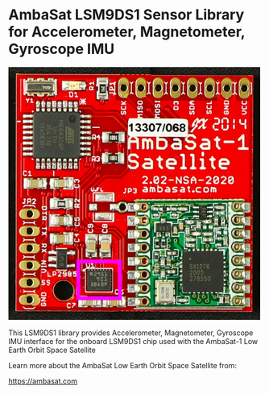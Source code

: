 # AmbaSat LSM9DS1 Sensor Library for Accelerometer, Magnetometer, Gyroscope IMU 

<img src="assets/AmbaSat-1-Assembled-LSM9DS1-highlight.jpg?raw=true" width="500px">

This LSM9DS1 library provides Accelerometer, Magnetometer, Gyroscope IMU interface for the onboard LSM9DS1 chip used with the AmbaSat-1 Low Earth Orbit Space Satellite

Learn more about the AmbaSat Low Earth Orbit Space Satellite from:

https://ambasat.com

